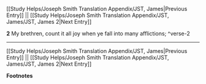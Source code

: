 [[Study Helps/Joseph Smith Translation Appendix/JST, James|Previous Entry]]  ||  [[Study Helps/Joseph Smith Translation Appendix/JST, James/JST, James 2|Next Entry]]

**2**  My brethren, count it all joy when ye fall into many afflictions; ^verse-2


---
[[Study Helps/Joseph Smith Translation Appendix/JST, James|Previous Entry]]  ||  [[Study Helps/Joseph Smith Translation Appendix/JST, James/JST, James 2|Next Entry]]


**Footnotes**
